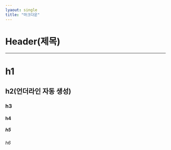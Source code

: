 ```yaml
---
lyaout: single
title: "마크다운"
---
```


# Header(제목)

---

# h1

## h2(언더라인 자동 생성)

### h3

#### h4

##### h5

###### h6
